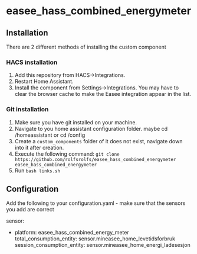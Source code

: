 # easee_hass_combined_energymeter



## Installation

There are 2 different methods of installing the custom component

### HACS installation

1. Add this repository from HACS->Integrations.
2. Restart Home Assistant.
3. Install the component from Settings->Integrations. You may have to clear the browser cache to make the Easee integration appear in the list.

### Git installation

1. Make sure you have git installed on your machine.
2. Navigate to you home assistant configuration folder. maybe cd /homeassistant or cd /config
3. Create a `custom_components` folder of it does not exist, navigate down into it after creation.
4. Execute the following command: `git clone https://github.com/rolfsrolfs/easee_hass_combined_energymeter easee_hass_combined_energymeter`
5. Run `bash links.sh`


## Configuration

Add the following to your configuration.yaml - make sure that the sensors you add are correct

sensor:
  - platform: easee_hass_combined_energy_meter
    total_consumption_entity: sensor.mineasee_home_levetidsforbruk
    session_consumption_entity: sensor.mineasee_home_energi_ladesesjon

